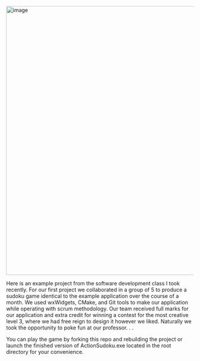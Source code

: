 <img width="722" alt="image" src="https://github.com/toazbenj/Software-Development-Coursework/assets/90994176/38fb59e4-3491-4262-a223-d0c8ae43cef4">

Here is an example project from the software development class I took recently. For our first project we collaborated in a group of 5 to produce a sudoku game identical to the example application over the course of a month. We used wxWidgets, CMake, and Git tools to make our application while operating with scrum methodology. Our team received full marks for our application and extra credit for winning a contest for the most creative level 3, where we had free reign to design it however we liked. Naturally we took the opportunity to poke fun at our professor. . .

You can play the game by forking this repo and rebuilding the project or launch the finished version of ActionSudoku.exe located in the root directory for your convenience.
